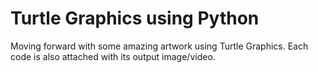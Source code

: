 # Turtle Graphics using Python
Moving forward with some amazing artwork using Turtle Graphics.
Each code is also attached with its output image/video.
